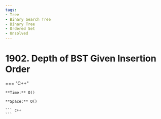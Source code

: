 ```yaml
---
tags:
- Tree
- Binary Search Tree
- Binary Tree
- Ordered Set
- Unsolved
---
```



# 1902. Depth of BST Given Insertion Order

=== "C++"

    **Time:** O()

    **Space:** O()

    ``` c++
    ```